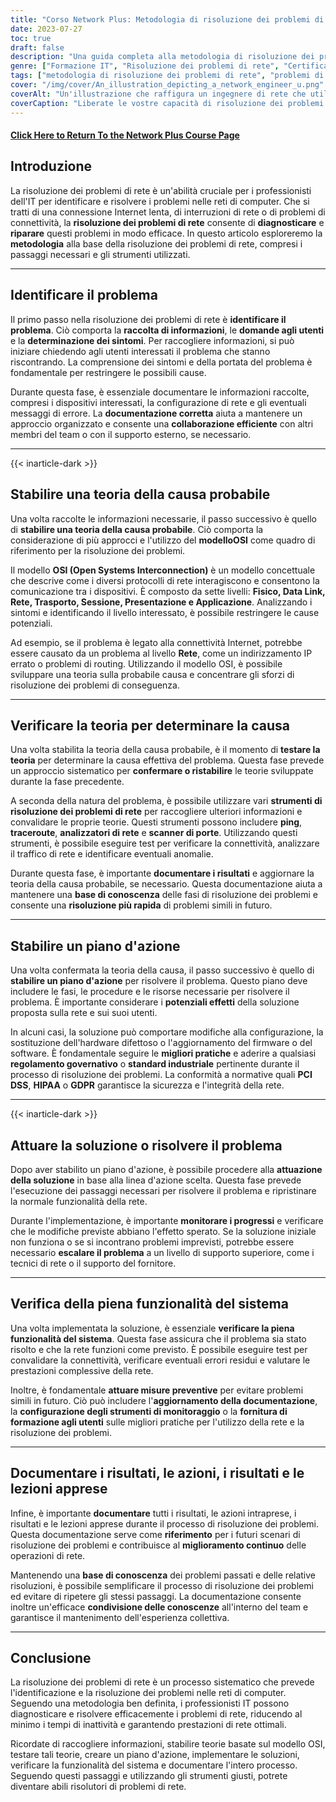 ```yaml
---
title: "Corso Network Plus: Metodologia di risoluzione dei problemi di rete"
date: 2023-07-27
toc: true
draft: false
description: "Una guida completa alla metodologia di risoluzione dei problemi di rete, che include i passaggi, gli strumenti e le best practice per risolvere i problemi di rete in modo efficiente ed efficace."
genre: ["Formazione IT", "Risoluzione dei problemi di rete", "Certificazione di rete", "Formazione IT", "Reti di computer", "Competenze informatiche", "Conoscenze tecniche", "Professionisti IT", "Concetti di rete", "Supporto di rete"]
tags: ["metodologia di risoluzione dei problemi di rete", "problemi di rete", "Professionisti IT", "OSI model", "strumenti di rete", "Fasi di risoluzione dei problemi", "prestazioni della rete", "Competenze informatiche", "risoluzione dei problemi", "diagnostica di rete", "documentare la risoluzione dei problemi", "configurazione di rete", "collaborazione con gli utenti", "regolamenti governativi", "standard di settore", "PCI DSS", "HIPAA", "GDPR", "Documentazione di rete", "miglioramento continuo", "base di conoscenza della rete", "funzionalità del sistema", "misure preventive", "ottimizzazione delle prestazioni di rete", "Strumenti per la risoluzione dei problemi di rete", "connettività di rete", "Corso di formazione IT", "processo di risoluzione dei problemi di rete", "tecniche di risoluzione dei problemi di rete", "Le migliori pratiche di supporto alla rete", "Guida alla risoluzione dei problemi di rete"]
cover: "/img/cover/An_illustration_depicting_a_network_engineer_u.png"
coverAlt: "Un'illustrazione che raffigura un ingegnere di rete che utilizza una lente di ingrandimento per analizzare le connessioni di rete e risolvere i problemi."
coverCaption: "Liberate le vostre capacità di risoluzione dei problemi di rete"
---
```


#### [Click Here to Return To the Network Plus Course Page](/network-plus-start)

## Introduzione

La risoluzione dei problemi di rete è un'abilità cruciale per i professionisti dell'IT per identificare e risolvere i problemi nelle reti di computer. Che si tratti di una connessione Internet lenta, di interruzioni di rete o di problemi di connettività, la **risoluzione dei problemi di rete** consente di **diagnosticare** e **riparare** questi problemi in modo efficace. In questo articolo esploreremo la **metodologia** alla base della risoluzione dei problemi di rete, compresi i passaggi necessari e gli strumenti utilizzati.

______

## Identificare il problema

Il primo passo nella risoluzione dei problemi di rete è **identificare il problema**. Ciò comporta la **raccolta di informazioni**, le **domande agli utenti** e la **determinazione dei sintomi**. Per raccogliere informazioni, si può iniziare chiedendo agli utenti interessati il problema che stanno riscontrando. La comprensione dei sintomi e della portata del problema è fondamentale per restringere le possibili cause.

Durante questa fase, è essenziale documentare le informazioni raccolte, compresi i dispositivi interessati, la configurazione di rete e gli eventuali messaggi di errore. La **documentazione corretta** aiuta a mantenere un approccio organizzato e consente una **collaborazione efficiente** con altri membri del team o con il supporto esterno, se necessario.

______

{{< inarticle-dark >}}

## Stabilire una teoria della causa probabile

Una volta raccolte le informazioni necessarie, il passo successivo è quello di **stabilire una teoria della causa probabile**. Ciò comporta la considerazione di più approcci e l'utilizzo del **modelloOSI** come quadro di riferimento per la risoluzione dei problemi.

Il modello **OSI (Open Systems Interconnection)** è un modello concettuale che descrive come i diversi protocolli di rete interagiscono e consentono la comunicazione tra i dispositivi. È composto da sette livelli: **Fisico, Data Link, Rete, Trasporto, Sessione, Presentazione e Applicazione**. Analizzando i sintomi e identificando il livello interessato, è possibile restringere le cause potenziali.

Ad esempio, se il problema è legato alla connettività Internet, potrebbe essere causato da un problema al livello **Rete**, come un indirizzamento IP errato o problemi di routing. Utilizzando il modello OSI, è possibile sviluppare una teoria sulla probabile causa e concentrare gli sforzi di risoluzione dei problemi di conseguenza.

______

## Verificare la teoria per determinare la causa

Una volta stabilita la teoria della causa probabile, è il momento di **testare la teoria** per determinare la causa effettiva del problema. Questa fase prevede un approccio sistematico per **confermare o ristabilire** le teorie sviluppate durante la fase precedente.

A seconda della natura del problema, è possibile utilizzare vari **strumenti di risoluzione dei problemi di rete** per raccogliere ulteriori informazioni e convalidare le proprie teorie. Questi strumenti possono includere **ping**, **traceroute**, **analizzatori di rete** e **scanner di porte**. Utilizzando questi strumenti, è possibile eseguire test per verificare la connettività, analizzare il traffico di rete e identificare eventuali anomalie.

Durante questa fase, è importante **documentare i risultati** e aggiornare la teoria della causa probabile, se necessario. Questa documentazione aiuta a mantenere una **base di conoscenza** delle fasi di risoluzione dei problemi e consente una **risoluzione più rapida** di problemi simili in futuro.

______

## Stabilire un piano d'azione

Una volta confermata la teoria della causa, il passo successivo è quello di **stabilire un piano d'azione** per risolvere il problema. Questo piano deve includere le fasi, le procedure e le risorse necessarie per risolvere il problema. È importante considerare i **potenziali effetti** della soluzione proposta sulla rete e sui suoi utenti.

In alcuni casi, la soluzione può comportare modifiche alla configurazione, la sostituzione dell'hardware difettoso o l'aggiornamento del firmware o del software. È fondamentale seguire le **migliori pratiche** e aderire a qualsiasi **regolamento governativo** o **standard industriale** pertinente durante il processo di risoluzione dei problemi. La conformità a normative quali **PCI DSS**, **HIPAA** o **GDPR** garantisce la sicurezza e l'integrità della rete.

______

{{< inarticle-dark >}}

## Attuare la soluzione o risolvere il problema

Dopo aver stabilito un piano d'azione, è possibile procedere alla **attuazione della soluzione** in base alla linea d'azione scelta. Questa fase prevede l'esecuzione dei passaggi necessari per risolvere il problema e ripristinare la normale funzionalità della rete.

Durante l'implementazione, è importante **monitorare i progressi** e verificare che le modifiche previste abbiano l'effetto sperato. Se la soluzione iniziale non funziona o se si incontrano problemi imprevisti, potrebbe essere necessario **escalare il problema** a un livello di supporto superiore, come i tecnici di rete o il supporto del fornitore.

______

## Verifica della piena funzionalità del sistema

Una volta implementata la soluzione, è essenziale **verificare la piena funzionalità del sistema**. Questa fase assicura che il problema sia stato risolto e che la rete funzioni come previsto. È possibile eseguire test per convalidare la connettività, verificare eventuali errori residui e valutare le prestazioni complessive della rete.

Inoltre, è fondamentale **attuare misure preventive** per evitare problemi simili in futuro. Ciò può includere l'**aggiornamento della documentazione**, la **configurazione degli strumenti di monitoraggio** o la **fornitura di formazione agli utenti** sulle migliori pratiche per l'utilizzo della rete e la risoluzione dei problemi.

______

## Documentare i risultati, le azioni, i risultati e le lezioni apprese

Infine, è importante **documentare** tutti i risultati, le azioni intraprese, i risultati e le lezioni apprese durante il processo di risoluzione dei problemi. Questa documentazione serve come **riferimento** per i futuri scenari di risoluzione dei problemi e contribuisce al **miglioramento continuo** delle operazioni di rete.

Mantenendo una **base di conoscenza** dei problemi passati e delle relative risoluzioni, è possibile semplificare il processo di risoluzione dei problemi ed evitare di ripetere gli stessi passaggi. La documentazione consente inoltre un'efficace **condivisione delle conoscenze** all'interno del team e garantisce il mantenimento dell'esperienza collettiva.

______

## Conclusione

La risoluzione dei problemi di rete è un processo sistematico che prevede l'identificazione e la risoluzione dei problemi nelle reti di computer. Seguendo una metodologia ben definita, i professionisti IT possono diagnosticare e risolvere efficacemente i problemi di rete, riducendo al minimo i tempi di inattività e garantendo prestazioni di rete ottimali.

Ricordate di raccogliere informazioni, stabilire teorie basate sul modello OSI, testare tali teorie, creare un piano d'azione, implementare le soluzioni, verificare la funzionalità del sistema e documentare l'intero processo. Seguendo questi passaggi e utilizzando gli strumenti giusti, potrete diventare abili risolutori di problemi di rete.
